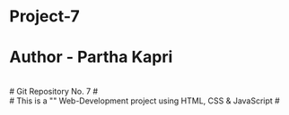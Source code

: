 # Project-7

# Author - Partha Kapri
<br>
# Git Repository No. 7 #
<br>
# This is a "" Web-Development project using HTML, CSS & JavaScript #
